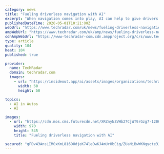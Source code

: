 ```yaml
---
category: news
title: "Fueling driverless navigation with AI"
excerpt: "When navigation comes into play, AI can help to give drivers the very best directions, despite the complexity of the route.  Pierluigi Casale is Group Data Scientist at TomTom. Powerful, accurate maps can be created by deep learning models,"
publishedDateTime: 2020-05-01T10:21:00Z
webUrl: "https://www.techradar.com/uk/news/fueling-driverless-navigation-with-ai"
ampWebUrl: "https://www.techradar.com/uk/amp/news/fueling-driverless-navigation-with-ai"
cdnAmpWebUrl: "https://www-techradar-com.cdn.ampproject.org/c/s/www.techradar.com/uk/amp/news/fueling-driverless-navigation-with-ai"
type: article
quality: 104
heat: 104
published: true

provider:
  name: TechRadar
  domain: techradar.com
  images:
    - url: "https://insideout.app/ai/assets/images/organizations/techradar.com-50x50.jpg"
      width: 50
      height: 50

topics:
  - AI in Autos
  - AI

images:
  - url: "https://cdn.mos.cms.futurecdn.net/XRZnyNZVHb27CjWT9rGzg7-1200-80.jpg"
    width: 970
    height: 545
    title: "Fueling driverless navigation with AI"

secured: "gFDv43AnsLIMOxKmL816OUdjeK74leOwKJ4mUrHbCig/ZUaNiBwWKNgycte3J3Chrsw91A513y1w2a1WnHHZTdRivzAyAQfNOF7W/CGv4AR5kkAe2c7YbKDKaNHfhLUWPoz3+DMEchX2oC/KXu/3cAKPoG1FGccoGeKRd0q5chLzqfpxyWPpBtiHiw3Rw9B3ZD+ZAh6RvKVj6Y5JjlqUE5Kn6qPScPouPOQ7GIV8Np+VHM9FhsTcJcvbY8MBljDx2AB+lA5w7Zkf/82M2weoG1urvN9Ar8ELv1LtB0TCwsrCypRMohA5OBmid0TkBMQ1rksAKXYZMgJdnlbQEk07ZNysUXGqVdc5+tv/Bp7ngFqpje5+FjLr0JI/pgFkBji06aZk9UmzTII3YxN3FwardYjn0Ul9wiJgRq0ochCQmxaKFHlUTIE1AfBRy3dIkpsF2+5YSA9zV+xKqfynud2qF83ZlgAiOt58HCmg0JPTXZA=;42Q6BjLPIX5hRkGFYE5g0Q=="
---
```


